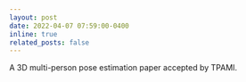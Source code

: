 ```yaml
---
layout: post
date: 2022-04-07 07:59:00-0400
inline: true
related_posts: false
---
```


A 3D multi-person pose estimation paper accepted by TPAMI.

